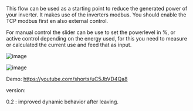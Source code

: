 This flow can be used as a starting point to reduce the generated power of your inverter.
It makes use of the inverters modbus. 
You should enable the TCP modbus first en also external control.

For manual control the slider can be use to set the powerlevel in %,
or active control depending on the energy used, 
for this you need to measure or calculated the current use and feed that as input.

![image](https://github.com/hansvanlin/SMA-Tripower-5.0---Active-Power-Control/assets/108009649/614c1d73-9db1-434c-bc1f-57b6b0f80834)



![image](https://github.com/hansvanlin/SMA-Tripower-5.0---Acitive-Power-Control/assets/108009649/70224486-1d30-4ba0-a450-6662912a9293)


Demo: https://youtube.com/shorts/uC5JbVD4Qa8 





version: 

0.2 : improved dynamic behavior after leaving.
